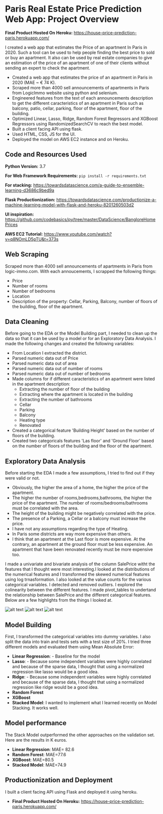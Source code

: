 # Paris Real Estate Price Prediction Web App: Project Overview
**Final Product Hosted On Heroku:** https://house-price-prediction-paris.herokuapp.com/

I created a web app that estimates the Price of an apartment In Paris in 2020. Such a tool can be used to help people finding the best price to sold or buy an apartment. It also can be used by real estate companies to give an estimation of the price of an apartment of one of their clients without sending an expert to check the apartment.

*   Created a web app that estimates the price of an apartment in Paris in 2020 (MAE ~ € 74 K).
*   Scraped more than 4000 sell announcements of apartments in Paris from LogicImmo website using python and selenium.
*   Engineered features from the text of each announcements description to get the different caracteristics of an apartment in Paris such as balcony, patio, cellar, parking, floor of the apartment, floor of the building.
*   Optimized Linear, Lasso, Ridge, Random Forest Regressors and XGBoost Regressors using RandomizedSearchCV to reach the best model.
*   Built a client facing API using flask.
*   Used HTML, CSS, JS for the UI.
*   Deployed the model on AWS EC2 instance and on Heroku.

## Code and Resources Used

**Python Version:** 3.7

**For Web Framework Requirements:** ```pip install -r requirements.txt```

**For stacking:** https://towardsdatascience.com/a-guide-to-ensemble-learning-d3686c9bed9a

**Flask Productionization:** https://towardsdatascience.com/productionize-a-machine-learning-model-with-flask-and-heroku-8201260503d2

**UI inspiration:** https://github.com/codebasics/py/tree/master/DataScience/BangloreHomePrices

**AWS EC2 Tutorial:** https://www.youtube.com/watch?v=q8NOmLD5pTU&t=373s

## Web Scraping
Scraped more than 4000  sell announcements of apartments in Paris from logic-immo.com. With each annoucements, I scrapped the following things:
* Price
* Number of rooms
* Number of bedrooms
* Location
* Description of the property: Cellar, Parking, Balcony, number of floors of the building, floor of the apartment.

## Data Cleaning
Before going to the EDA or the Model Building part, I needed to clean up the data so that it can be used by a model or for an Exploratory Data Analysis. I made the following changes and created the following variables:
* From Location I extracted the district.
* Parsed numeric data out of Price
* Parsed numeric data out of area
* Parsed numeric data out of number of rooms
* Parsed numeric data out of number of bedrooms
* Made columns for if different caracteristics of an apartment were listed in the apartment description:
  * Extracting the number of floor of the building
  * Extracting where the apartment is located in the building
  * Extracting the number of bathrooms
  * Cellar
  * Parking
  * Balcony
  * Heating type
  * Renovated
* Created a categorical feature 'Building Height' based on the number of floors of the building.
* Created two categoricals features 'Las floor' and 'Ground Floor' based on the number of floors of the building and the floor of the apartment.

## Exploratory Data Analysis
Before starting the EDA I made a few assumptions, I tried to find out if they were valid or not.
 * Obviously, the higher the area of a home, the higher the price of the apartment.
 * The higher the number of rooms,bedrooms,bathrooms, the higher the price of the apartment. The number of rooms/bedrooms/bathrooms must be correlated with the area.
 * The height of the building might be negatively correlated with the price.
 * The presence of a Parking, a Cellar or a balcony must increase the price.
 * I have not any assumptions regarding the type of Heating.
 * In Paris some districts are way more expensive than others.
 * I think that an apartment at the Last floor is more expensive. At the contrary, an apartment at the ground floor must be less expensive. An apartment that have been renovated recently must be more expensive too.
 
I made a univariate and bivariate analysis of the column SalePrice witht the features that I thought were most interesting.I looked at the distributions of the numerical features and I transformed the skewed numerical features using log trnasformation. I also looked at the value counts for the various categorical variables. I detected and removed outliers. I explored the colinearity between the different features. I made pivot_tables to undertand the relationship between SalePrice and the different categorical features.
Below are a few highlights from the things I looked at.

![alt text](https://github.com/gaetanlop/ds_project_house/blob/master/Heatmap.png)
![alt text](https://github.com/gaetanlop/ds_project_house/blob/master/bedrooms.PNG)
![alt text](https://github.com/gaetanlop/ds_project_house/blob/master/disrict_average_price.PNG)

## Model Building
First, I transformed the categorical variables into dummy variables. I also split the data into train and tests sets with a test size of 20%.
I tried three different models and evaluated them using Mean Absolute Error:
* **Linear Regression**: - Baseline for the model
* **Lasso**: - Because some independent variables were highly correlated and because of the sparse data, I thought that using a normalized regression like lasso would be a good idea.  
* **Ridge**: - Because some independent variables were highly correlated and because of the sparse data, I thought that using a normalized regression like ridge would be a good idea.  
* **Random Forest** 
* **XGBoost**
* **Stacked Model**: I wanted to implement what I learned recently on Model Stacking. It works well.

## Model performance
The Stack Model outperformed the other approaches on the validation set. Here are the results in K euros.
* **Linear Regression**: MAE= 82.6
* **Random Forest**: MAE=77.6
* **XGBoost**: MAE=80.5
* **Stacked Model**: MAE=74.9

## Productionization and Deployment
I built a client facing API using Flask and deployed it using heroku.
* **Final Product Hosted On Heroku:** https://house-price-prediction-paris.herokuapp.com/


